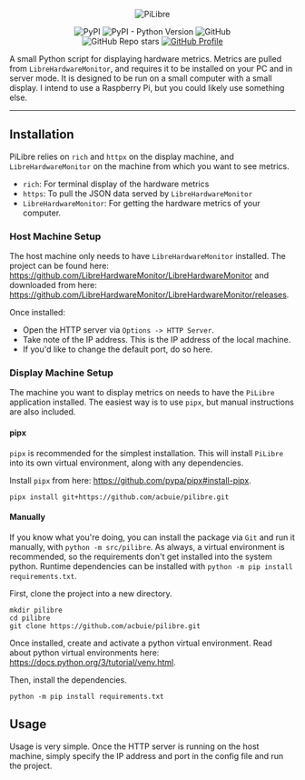 <p align="center">
  <img alt="PiLibre" src="docs/assets/logo.svg"/>
</p>

<div align="center">
    <img alt="PyPI" src="https://img.shields.io/pypi/v/pilibre?style=for-the-badge">
    <img alt="PyPI - Python Version" src="https://img.shields.io/pypi/pyversions/pilibre?style=for-the-badge">
    <img alt="GitHub" src="https://img.shields.io/github/license/acbuie/pilibre?style=for-the-badge">
</div>

<div align="center">
    <img alt="GitHub Repo stars" src="https://img.shields.io/github/stars/acbuie/pilibre?style=for-the-badge">
    <a href="https://github.com/acbuie">
        <img alt="GitHub Profile" src="https://img.shields.io/static/v1?label=&message=Profile&style=for-the-badge&logo=github&labelColor=grey">
    </a>
</div>

A small Python script for displaying hardware metrics. Metrics are pulled from `LibreHardwareMonitor`, and requires it to be installed on your PC and in server mode. It is designed to be run on a small computer with a small display. I intend to use a Raspberry Pi, but you could likely use something else.

<!-- Some examples will go here! -->

---

## Installation

PiLibre relies on `rich` and `httpx` on the display machine, and `LibreHardwareMonitor` on the machine from which you want to see metrics.

- `rich`: For terminal display of the hardware metrics
- `https`: To pull the JSON data served by `LibreHardwareMonitor`
- `LibreHardwareMonitor`: For getting the hardware metrics of your computer.

### Host Machine Setup

The host machine only needs to have `LibreHardwareMonitor` installed. The project can be found here: https://github.com/LibreHardwareMonitor/LibreHardwareMonitor and downloaded from here: https://github.com/LibreHardwareMonitor/LibreHardwareMonitor/releases.

Once installed:

- Open the HTTP server via `Options -> HTTP Server`.
- Take note of the IP address. This is the IP address of the local machine.
- If you'd like to change the default port, do so here.

### Display Machine Setup

The machine you want to display metrics on needs to have the `PiLibre` application installed. The easiest way is to use `pipx`, but manual instructions are also included.

#### pipx

`pipx` is recommended for the simplest installation. This will install `PiLibre` into its own virtual environment, along with any dependencies.

Install `pipx` from here: https://github.com/pypa/pipx#install-pipx.

```shell
pipx install git+https://github.com/acbuie/pilibre.git
```

#### Manually

If you know what you're doing, you can install the package via `Git` and run it manually, with `python -m src/pilibre`. As always, a virtual environment is recommended, so the requirements don't get installed into the system python. Runtime dependencies can be installed with `python -m pip install requirements.txt`.

First, clone the project into a new directory.

```shell
mkdir pilibre
cd pilibre
git clone https://github.com/acbuie/pilibre.git
```

Once installed, create and activate a python virtual environment. Read about python virtual environments here: https://docs.python.org/3/tutorial/venv.html.

Then, install the dependencies.

```shell
python -m pip install requirements.txt
```

## Usage

Usage is very simple. Once the HTTP server is running on the host machine, simply specify the IP address and port in the config file and run the project.
